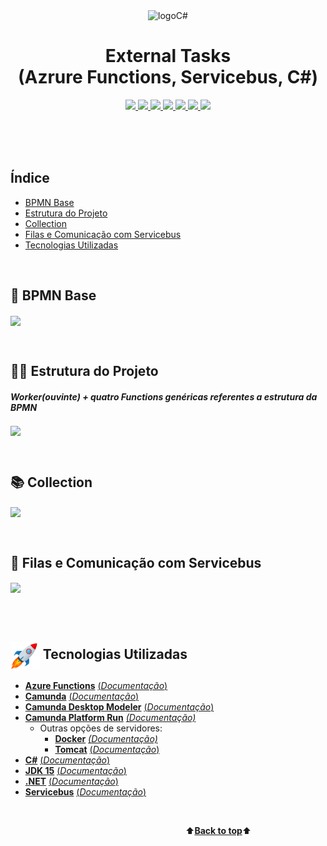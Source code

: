 <div align="center">
<img height="200px" src="https://camunda.com/wp-content/uploads/2020/07/camunda-logo-social-update.jpg" alt="logoC#" />
</div>
<h1 align="center">External Tasks<br>
(Azrure Functions, Servicebus, C#)</h1>
<a name="back-to-top">
<div align="center">
    <p>
      <a href="">
        <img height="50" src="https://user-images.githubusercontent.com/57602117/211108014-33fac232-1fc8-4914-b06f-c4b83452a640.png">
      </a>     
      <a href="">
        <img height="50" src="https://user-images.githubusercontent.com/57602117/211107676-a7fe948f-1ebf-4fe3-b33b-51dfa77d089c.png" loading="lazy"/>
      </a>
      <a href="">
        <img height="50" src="https://encrypted-tbn0.gstatic.com/images?q=tbn:ANd9GcQ_7BUSHtcFk76HbyVo2uHja9qLaowmxyzAKw&usqp=CAU" loading="lazy"/>
      </a>
      <a href="">
        <img height="50" src="https://cdn.icon-icons.com/icons2/2415/PNG/512/csharp_original_logo_icon_146578.png" loading="lazy"/>
      </a>
      <a href="">
        <img height="50" src="https://camunda.com/wp-content/uploads/2020/12/Camunda-workflow-engine-gradient.png" loading="lazy"/>
      </a>
      <a href="">
        <img height="50" src="https://camunda.com/wp-content/uploads/2021/07/dmn.svg" loading="lazy"/>
      </a>
      <a href="">
        <img height="50" src="https://camunda.com/wp-content/uploads/2020/05/cockpit.svg" loading="lazy"/> 
      </a>  
    </p> 
  </div>
  <br>
  <br>
  <br>
<p>

  ## Índice
  - [BPMN Base](#bpmn-base)
  - [Estrutura do Projeto](#estrutura-projeto)
  - [Collection](#collection)
  - [Filas e Comunicação com Servicebus](#filas-servicebus)
  - [Tecnologias Utilizadas](#tec-utilizadas)
  </p>
<br>
<p>

  ## 📄 BPMN Base 
  <a href="" name="bpmn-base">
    <img height="200" align="center" src="https://user-images.githubusercontent.com/57602117/211158974-bfe68085-f0ea-426d-b8c0-28a54402f7e3.png">
  </a> 
</p>
<br>

  ## 👨‍💻 Estrutura do Projeto
  #### _Worker(ouvinte) + quatro Functions genéricas referentes a estrutura da BPMN_
  <a href="" name="estrutura-projeto">
    <img height="340" align="center" src="https://user-images.githubusercontent.com/57602117/211159561-f7130c5f-475a-4abe-95d7-3b6a8d6e22e5.png">
  </a> 
</p>
<br>

  ## 📚 Collection
  <a href="" name="collection">
    <img height="218" align="center" src="https://user-images.githubusercontent.com/57602117/211160152-222d88b1-1dc3-4b7f-b01f-a8411a3a2844.png">
  </a> 
</p>  
<br>

  ## 🚌 Filas e Comunicação com Servicebus 
  <a href="" name="filas-servicebus">
    <img height="360" align="center" src="https://user-images.githubusercontent.com/57602117/211159969-80c20cc3-fa9d-472a-bfca-1cc8141c1316.png">
  </a> 
</p>  
<br>
<br>
<a name="tec-utilizadas">

  ## <img height="45px" align="center" src="https://github.com/OsZeressemos/zeroCommerce/blob/main/public/assets/readme/stockrocketgif.gif">    Tecnologias Utilizadas
</a>
<div align="left">

  - [**Azure Functions**](https://azure.microsoft.com/pt-br/products/functions)    [(*Documentação*)](https://learn.microsoft.com/pt-BR/azure/azure-functions/)
  - [**Camunda**](https://camunda.com/)    [(*Documentação*)](https://docs.camunda.io/)
  - [**Camunda Desktop Modeler**](https://camunda.com/download/modeler/)    [(*Documentação*)](https://docs.camunda.org/manual/latest/introduction/third-party-libraries/?__hstc=252030934.4ac1f27b1db0ceeb20f17898b27cf3ba.1673104365466.1673104365466.1673104365466.1&__hssc=252030934.11.1673104365467&__hsfp=1123496843)
  - [**Camunda Platform Run**](https://camunda.com/download/)    [*(Documentação)*](https://docs.camunda.org/manual/latest/installation/full/)
    - Outras opções de servidores:
      - [**Docker**](https://www.docker.com/)    [*(Documentação)*](https://docs.camunda.org/manual/latest/installation/docker/?__hstc=252030934.4ac1f27b1db0ceeb20f17898b27cf3ba.1673104365466.1673104365466.1673104365466.1&__hssc=252030934.13.1673104365467&__hsfp=1123496843)
      - [**Tomcat**](https://tomcat.apache.org/)    [(*Documentação*)](https://docs.camunda.org/manual/latest/installation/full/tomcat/pre-packaged/?__hstc=252030934.4ac1f27b1db0ceeb20f17898b27cf3ba.1673104365466.1673104365466.1673104365466.1&__hssc=252030934.13.1673104365467&__hsfp=1123496843)
  - [**C#**](https://dotnet.microsoft.com/en-us/learn/csharp)    [(*Documentação*)](https://learn.microsoft.com/pt-br/dotnet/csharp/?WT.mc_id=dotnet-35129-website)
  - [**JDK 15**](https://jdk.java.net/)    [(*Documentação*)](https://www.oracle.com/java/technologies/javase/jdk15-archive-downloads.html)
  - [**.NET**](https://dotnet.microsoft.com/pt-br/)    [(*Documentação*)](https://learn.microsoft.com/pt-br/dotnet/?WT.mc_id=dotnet-35129-website)
  - [**Servicebus**](https://azure.microsoft.com/pt-br/products/service-bus)    [(*Documentação*)](https://learn.microsoft.com/pt-BR/azure/service-bus-messaging/service-bus-dotnet-get-started-with-queues?tabs=passwordless)
</div>
<br> 

&emsp;&emsp;&emsp;&emsp;&emsp;&emsp;&emsp;&emsp;&emsp;&emsp;&emsp;&emsp;&emsp;&emsp;&emsp;&emsp;&emsp;&emsp;&emsp;&emsp;⬆️[**Back to top**](#back-to-top)⬆️